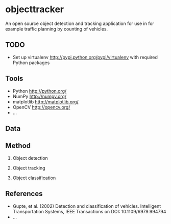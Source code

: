 objecttracker
=============

An open source object detection and tracking application for use in for example
traffic planning by counting of vehicles.

TODO
----

- Set up virtualenv http://pypi.python.org/pypi/virtualenv with required Python packages

Tools
-----

- Python http://python.org/
- NumPy http://numpy.org/
- matplotlib http://matplotlib.org/
- OpenCV http://opencv.org/
- ...

Data
----

Method
------

1. Object detection

2. Object tracking

3. Object classification

References
----------

- Gupte, et al. (2002) Detection and classification of vehicles. Intelligent Transportation Systems, IEEE Transactions on DOI: 10.1109/6979.994794
- ...
